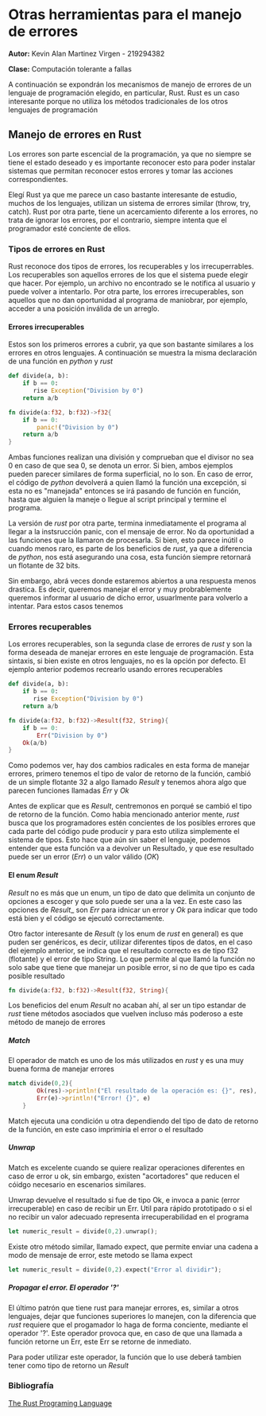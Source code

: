 # Otras herramientas para el manejo de errores

**Autor:** Kevin Alan Martinez Virgen - 219294382

**Clase:** Computación tolerante a fallas

A continuación se expondrán los mecanismos de manejo de errores de un lenguaje
de programación elegido, en particular, Rust. Rust es un caso interesante
porque no utiliza los métodos tradicionales de los otros lenguajes de
programación

## Manejo de errores en Rust

Los errores son parte escencial de la programación, ya que no siempre se tiene
el estado deseado y es importante reconocer esto para poder instalar sistemas
que permitan reconocer estos errores y tomar las acciones correspondientes.

Elegí Rust ya que me parece un caso bastante interesante de estudio, muchos de
los lenguajes, utilizan un sistema de errores similar (throw, try, catch).
Rust por otra parte, tiene un acercamiento diferente a los errores, no trata de
ignorar los errores, por el contrario, siempre intenta que el programador esté
conciente de ellos.

### Tipos de errores en Rust

Rust reconoce dos tipos de errores, los recuperables y los irrecuperrables.
Los recuperables son aquellos errores de los que el sistema puede elegir que hacer.
Por ejemplo, un archivo no encontrado se le notifica al usuario y puede volver
a intentarlo. Por otra parte, los errores irrecuperables, son aquellos que no 
dan oportunidad al programa de maniobrar, por ejemplo, acceder a una posición
inválida de un arreglo.

#### Errores irrecuperables

Estos son los primeros errores a cubrir, ya que son bastante similares a los
errores en otros lenguajes. A continuación se muestra la misma declaración
de una función en _python_ y _rust_ 

```py
def divide(a, b):
    if b == 0:
       rise Exception("Division by 0")
    return a/b
```

```rs
fn divide(a:f32, b:f32)->f32{
    if b == 0:
        panic!("Division by 0")
    return a/b
}
```

Ambas funciones realizan una división y comprueban que el divisor no sea 0
en caso de que sea 0, se denota un error. Si bien, ambos ejemplos pueden parecer
similares de forma superficial, no lo son. En caso de error, el código de _python_ 
devolverá a quien llamó la función una excepción, si esta no es "manejada" entonces
se irá pasando de función en función, hasta que alguien la maneje o llegue al
script principal y termine el programa.

La versión de _rust_ por otra parte, termina inmediatamente el programa al llegar 
a la instsrucción panic, con el mensaje de error. No da oportunidad a las funciones
que la llamaron de procesarla. Si bien, esto parece inútil o cuando menos raro,
es parte de los beneficios de _rust_, ya que a diferencia de _python_, nos está
asegurando una cosa, esta función siempre retornará un flotante de 32 bits.

Sin embargo, abrá veces donde estaremos abiertos a una respuesta menos drastica.
Es decir, queremos manejar el error y muy probrablemente queremos informar al 
usuario de dicho error, usuarlmente para volverlo a intentar. Para estos casos 
tenemos

### Errores recuperables
Los errores recuperables, son la segunda clase de errores de _rust_ y son la
forma deseada de manejar errores en este lenguaje de programación. Esta sintaxis,
si bien existe en otros lenguajes, no es la opción por defecto. El ejemplo anterior
podemos recrearlo usando errores recuperables

```py
def divide(a, b):
    if b == 0:
       rise Exception("Division by 0")
    return a/b
```

```rs
fn divide(a:f32, b:f32)->Result(f32, String){
    if b == 0:
        Err("Division by 0")
    Ok(a/b)
}
```

Como podemos ver, hay dos cambios radicales en esta forma de manejar errores,
primero tenemos el tipo de valor de retorno de la función, cambió de un simple
flotante 32 a algo llamado _Result_ y tenemos ahora algo que parecen funciones
llamadas _Err_ y _Ok_

Antes de explicar que es _Result_, centremonos en porqué se cambió el tipo de 
retorno de la función. Como habia mencionado anterior mente, _rust_ busca que 
los programadores estén concientes de los posibles errores que cada parte del
código pude producir y para esto utiliza simplemente el sistema de tipos.
Esto hace que aún sin saber el lenguaje, podemos entender que esta función va a 
devolver un Resultado, y que ese resultado puede ser un error (_Err_) o un valor
válido (_OK_)

#### El enum _Result_

_Result_ no es más que un enum, un tipo de dato que delimita un conjunto de opciones
a escoger y que solo puede ser una a la vez. En este caso las opciones de _Result__
son _Err_ para idnicar un error y _Ok_ para indicar que todo está bien y el código
se ejecutó correctamente.

Otro factor interesante de _Result_ (y los enum de _rust_ en general) es que 
puden ser genéricos, es decir, utilizar diferentes tipos de datos, en el caso 
del ejemplo anterior, se indica que el resultado correcto es de tipo f32 (flotante)
y el error de tipo String. Lo que permite al que llamó la función no solo sabe
que tiene que manejar un posible error, si no de que tipo es cada posible resultado

```rs
fn divide(a:f32, b:f32)->Result(f32, String){
```

Los beneficios del enum _Result_ no acaban ahí, al ser un tipo estandar de _rust_
tiene métodos asociados que vuelven incluso más poderoso a este método de manejo
de errores

##### Match

El operador de match es uno de los más utilizados en _rust_ y es una muy buena
forma de manejar errores

```rs
match divide(0,2){
        Ok(res)->println!("El resultado de la operación es: {}", res),
        Err(e)->println!("Error! {}", e)
    }
```

Match ejecuta una condición u otra dependiendo del tipo de dato de retorno de
la función, en este caso imprimiria el error o el resultado

##### Unwrap

Match es excelente cuando se quiere realizar operaciones diferentes en caso de 
error u ok, sin embargo, existen "acortadores" que reducen el cóidgo necesario
en escenarios similares.

Unwrap devuelve el resultado si fue de tipo Ok, e invoca a panic (error irrecuperable) 
en caso de recibir un Err. Util para rápido prototipado o si el no recibir un
valor adecuado representa irrecuperabilidad en el programa

```rs
let numeric_result = divide(0,2).unwrap();
```

Existe otro método similar, llamado expect, que permite enviar una cadena a modo
de mensaje de error, este metodo se llama expect

```rs
let numeric_result = divide(0,2).expect("Error al dividir");
```

##### Propagar el error. El operador '?'

El último patrón que tiene rust para manejar errores, es, similar a otros lenguajes, 
dejar que funciones superiores lo manejen, con la diferencia que _rust_ requiere
que el progamador lo haga de forma conciente, mediante el operador '?'.
Este operador provoca que, en caso de que una llamada a función retorne un Err,
este Err se retorne de inmediato.

Para poder utilizar este operador, la función que lo use deberá tambien tener 
como tipo de retorno un _Result_


### Bibliografía
[The Rust Programing Language](https://doc.rust-lang.org/book/ch09-00-error-handling.html)

